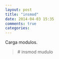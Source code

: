 ```yaml
---
layout: post
title: "insmod"
date: 2014-04-03 15:35
comments: true
categories: 
---
```

Carga modulos.

>\# insmod mudulo

